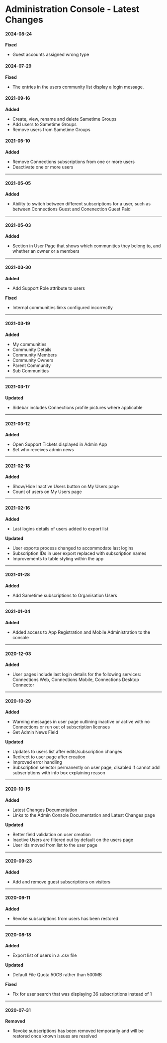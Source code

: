 # Administration Console - Latest Changes

#### 2024-08-24

**Fixed**

- Guest accounts assigned wrong type

#### 2024-07-29

**Fixed**

- The entries in the users community list display a login message.

#### 2021-09-16

**Added**

- Create, view, rename and delete Sametime Groups
- Add users to Sametime Groups
- Remove users from Sametime Groups

#### 2021-05-10

**Added**

- Remove Connections subscriptions from one or more users
- Deactivate one or more users

---

#### 2021-05-05

**Added**

- Ability to switch between different subscriptions for a user, such as between Connections Guest and Conenection Guest Paid

---

#### 2021-05-03

**Added**

- Section in User Page that shows which communities they belong to, and whether an owner or a members

---

#### 2021-03-30

**Added**

- Add Support Role attribute to users

**Fixed**

- Internal communities links configured incorrectly

---

#### 2021-03-19

**Added**

- My communities
- Community Details
- Community Members
- Community Owners
- Parent Community
- Sub Communities

---

#### 2021-03-17

**Updated**

- Sidebar includes Connections profile pictures where applicable

---

#### 2021-03-12

**Added**

- Open Support Tickets displayed in Admin App
- Set who receives admin news

---

#### 2021-02-18

**Added**

- Show/Hide Inactive Users button on My Users page
- Count of users on My Users page

---

#### 2021-02-16

**Added**

- Last logins details of users added to export list

**Updated**

- User exports process changed to accommodate last logins
- Subscription IDs in user export replaced with subscription names
- Improvements to table styling within the app

---

#### 2021-01-28

**Added**

- Add Sametime subscriptions to Organisation Users

---

#### 2021-01-04

**Added**

- Added access to App Registration and Mobile Administration to the console

---

#### 2020-12-03

**Added**

- User pages include last login details for the following services: Connections Web, Connections Mobile, Connections Desktop Connector

---

#### 2020-10-29

**Added**

- Warning messages in user page outlining inactive or active with no Connections or run out of subscription licenses
- Get Admin News Field

**Updated**

- Updates to users list after edits/subscription changes
- Redirect to user page after creation
- Improved error handling
- Subscription selector permanently on user page, disabled if cannot add subscriptions with info box explaining reason

---

#### 2020-10-15

**Added**

- Latest Changes Documentation
- Links to the Admin Console Documentation and Latest Changes page

**Updated**

- Better field validation on user creation
- Inactive Users are filtered out by default on the users page
- User ids moved from list to the user page

---

#### 2020-09-23

**Added**

- Add and remove guest subscriptions on visitors

---

#### 2020-09-11

**Added**

- Revoke subscriptions from users has been restored

---

#### 2020-08-18

**Added**

- Export list of users in a .csv file

**Updated**

- Default File Quota 50GB rather than 500MB

**Fixed**

- Fix for user search that was displaying 36 subscriptions instead of 1

---

#### 2020-07-31

**Removed**

- Revoke subscriptions has been removed temporarily and will be restored once known issues are resolved
